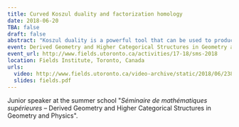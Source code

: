 ```yaml
---
title: Curved Koszul duality and factorization homology
date: 2018-06-20
TBA: false
draft: false
abstract: "Koszul duality is a powerful tool that can be used to produce resolutions of algebras in many contexts. In this talk, I explain how to use curved Koszul duality for algebras over unital operads to compute the factorization homology of a closed manifold with values in the algebra of polynomial functions on a standard shifted symplectic space."
event: Derived Geometry and Higher Categorical Structures in Geometry and Physics (junior speaker)
event_url: http://www.fields.utoronto.ca/activities/17-18/sms-2018
location: Fields Institute, Toronto, Canada
urls:
  video: http://www.fields.utoronto.ca/video-archive/static/2018/06/2388-18977/mergedvideo.ogv
  slides: fields.pdf
---
```


Junior speaker at the summer school "*Séminaire de mathématiques supérieures* – Derived Geometry and Higher Categorical Structures in Geometry and Physics".
